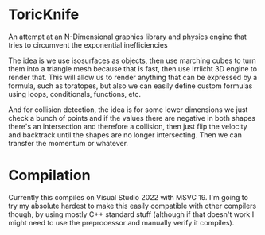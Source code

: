 # ToricKnife
An attempt at an N-Dimensional graphics library and physics engine that tries to circumvent the exponential inefficiencies

The idea is we use isosurfaces as objects, then use marching cubes to turn them into a triangle mesh because that is fast, then use Irrlicht 3D engine to render that.
This will allow us to render anything that can be expressed by a formula,
such as toratopes, but also we can easily define custom formulas using loops, conditionals, functions, etc.

And for collision detection, the idea is for some lower dimensions we just check a bunch of points and if the values there are negative in both shapes there's an intersection and
therefore a collision, then just flip the velocity and backtrack until the shapes are no longer intersecting. Then we can transfer the momentum or whatever.

# Compilation
Currently this compiles on Visual Studio 2022 with MSVC 19. I'm going to try my absolute hardest to make this easily compatible with other
compilers though, by using mostly C++ standard stuff (although if that doesn't work I might need to use the preprocessor and manually verify
it compiles).
